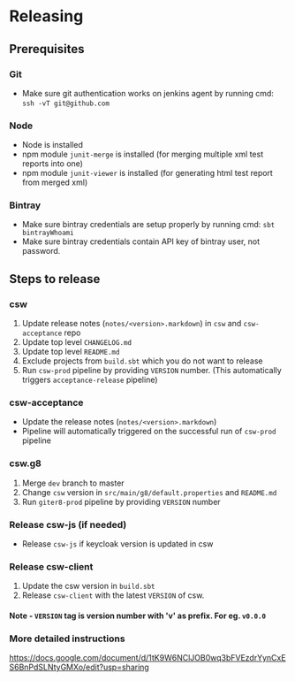 # Releasing

## Prerequisites

### Git
* Make sure git authentication works on jenkins agent by running cmd: `ssh -vT git@github.com`

### Node
* Node is installed
* npm module `junit-merge` is installed (for merging multiple xml test reports into one)
* npm module `junit-viewer` is installed (for generating html test report from merged xml)

### Bintray
* Make sure bintray credentials are setup properly by running cmd: `sbt bintrayWhoami`
* Make sure bintray credentials contain API key of bintray user, not password.

## Steps to release

### csw
1. Update release notes (`notes/<version>.markdown`) in `csw` and `csw-acceptance` repo
2. Update top level `CHANGELOG.md`
3. Update top level `README.md`
4. Exclude projects from `build.sbt` which you do not want to release
5. Run `csw-prod` pipeline by providing `VERSION` number. (This automatically triggers `acceptance-release` pipeline)

### csw-acceptance
- Update the release notes (`notes/<version>.markdown`)
- Pipeline will automatically triggered on the successful run of `csw-prod` pipeline

### csw.g8
1. Merge `dev` branch to master
2. Change `csw` version in `src/main/g8/default.properties` and `README.md`
3. Run `giter8-prod` pipeline by providing `VERSION` number

### Release csw-js (if needed)
- Release `csw-js` if keycloak version is updated in csw

### Release csw-client
1. Update the csw version in `build.sbt`
2. Release `csw-client` with the latest `VERSION` of csw.

#### Note - `VERSION` tag is version number with 'v' as prefix. For eg. `v0.0.0`

### More detailed instructions

https://docs.google.com/document/d/1tK9W6NClJOB0wq3bFVEzdrYynCxES6BnPdSLNtyGMXo/edit?usp=sharing